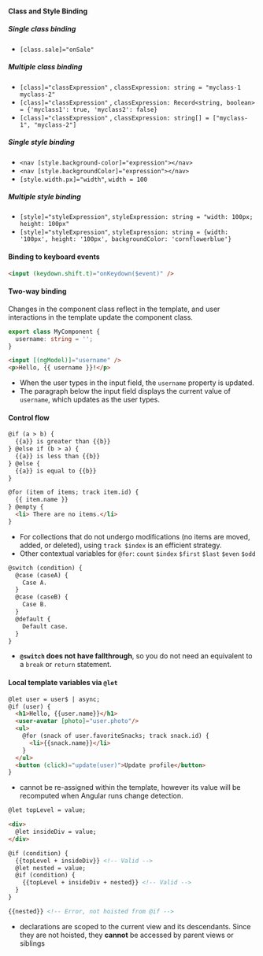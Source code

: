 #### Class and Style Binding
##### Single class binding
- `[class.sale]="onSale"`
##### Multiple class binding
- `[class]="classExpression"` , `classExpression: string = "myclass-1 myclass-2"`
- `[class]="classExpression"` , `classExpression: Record<string, boolean> = {'myclass1': true, 'myclass2': false}`
- `[class]="classExpression"` , `classExpression: string[] = ["myclass-1", "myclass-2"]`
##### Single style binding
- `<nav [style.background-color]="expression"></nav>`
- `<nav [style.backgroundColor]="expression"></nav>`
- `[style.width.px]="width"`, `width = 100`
##### Multiple style binding
- `[style]="styleExpression"`, `styleExpression: string = "width: 100px; height: 100px"`
- `[style]="styleExpression"`, `styleExpression: string = {width: '100px', height: '100px', backgroundColor: 'cornflowerblue'}`
#### Binding to keyboard events
```html
<input (keydown.shift.t)="onKeydown($event)" />
```
#### Two-way binding
Changes in the component class reflect in the template, and user interactions in the template update the component class.
```ts
export class MyComponent {
  username: string = '';
}
```

```html
<input [(ngModel)]="username" />
<p>Hello, {{ username }}!</p>
```
- When the user types in the input field, the `username` property is updated.
- The paragraph below the input field displays the current value of `username`, which updates as the user types.
#### Control flow
```html
@if (a > b) {
  {{a}} is greater than {{b}}
} @else if (b > a) {
  {{a}} is less than {{b}}
} @else {
  {{a}} is equal to {{b}}
}
```

```html
@for (item of items; track item.id) {
  {{ item.name }}
} @empty { 
  <li> There are no items.</li>
}
```
- For collections that do not undergo modifications (no items are moved, added, or deleted), using `track $index` is an efficient strategy.
- Other contextual variables for `@for`: `count` `$index` `$first` `$last` `$even` `$odd`

```html
@switch (condition) {
  @case (caseA) {
    Case A.
  }
  @case (caseB) {
    Case B.
  }
  @default {
    Default case.
  }
}
```
- **`@switch` does not have fallthrough**, so you do not need an equivalent to a `break` or `return` statement.
#### Local template variables via `@let`
```html
@let user = user$ | async;
@if (user) {
  <h1>Hello, {{user.name}}</h1>
  <user-avatar [photo]="user.photo"/>
  <ul>
    @for (snack of user.favoriteSnacks; track snack.id) {
      <li>{{snack.name}}</li>
    }
  </ul>
  <button (click)="update(user)">Update profile</button>
}
```
- cannot be re-assigned within the template, however its value will be recomputed when Angular runs change detection.
```html
@let topLevel = value;

<div>
  @let insideDiv = value;
</div>

@if (condition) {
  {{topLevel + insideDiv}} <!-- Valid -->
  @let nested = value;
  @if (condition) {
    {{topLevel + insideDiv + nested}} <!-- Valid -->
  }
}

{{nested}} <!-- Error, not hoisted from @if -->
```
- declarations are scoped to the current view and its descendants. Since they are not hoisted, they **cannot** be accessed by parent views or siblings
